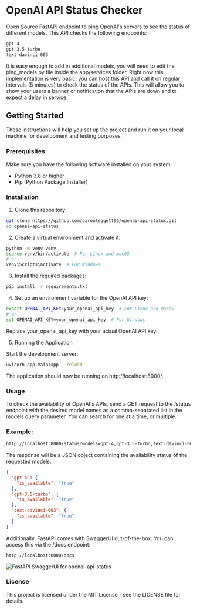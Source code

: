 # OpenAI API Status Checker
Open Source FastAPI endpoint to ping OpenAI's servers to see the status of different models. This API checks the following endpoints:

```bash
gpt-4
gpt-3.5-turbo
text-davinci-003
```

It is easy enough to add in additional models, you will need to edit the ping_models.py file inside the app/services folder. Right now this implementation is very basic; you can host this API and call it on regular intervals (5 minutes) to check the status of the APIs. This will allow you to show your users a banner or notification that the APIs are down and to expect a delay in service.

## Getting Started

These instructions will help you set up the project and run it on your local machine for development and testing purposes.

### Prerequisites

Make sure you have the following software installed on your system:

- Python 3.8 or higher
- Pip (Python Package Installer)

### Installation

1. Clone this repository:

```bash
git clone https://github.com/aaronleggett96/openai-api-status.git
cd openai-api-status
```
2. Create a virtual environment and activate it:

```bash
python -m venv venv
source venv/bin/activate  # For Linux and macOS
# or
venv\Scripts\activate  # For Windows
```

3. Install the required packages:

```bash
pip install -r requirements.txt
```

4. Set up an environment variable for the OpenAI API key:

```bash
export OPENAI_API_KEY=your_openai_api_key  # For Linux and macOS
# or
set OPENAI_API_KEY=your_openai_api_key  # For Windows
```

Replace your_openai_api_key with your actual OpenAI API key.

5. Running the Application

Start the development server:

```bash
uvicorn app.main:app --reload
```

The application should now be running on http://localhost:8000/.

### Usage
To check the availability of OpenAI's APIs, send a GET request to the /status endpoint with the desired model names as a comma-separated list in the models query parameter. You can search for one at a time, or multiple.

### Example:

```bash
http://localhost:8000/status?models=gpt-4,gpt-3.5-turbo,text-davinci-003
```
The response will be a JSON object containing the availability status of the requested models:

```json
{
  "gpt-4": {
    "is_available": "true"
  },
  "gpt-3.5-turbo": {
    "is_available": "true"
  },
  "text-davinci-003": {
    "is_available": "true"
  }
}
```

Additionally, FastAPI comes with SwaggerUI out-of-the-box. You can access this via the /docs endpoint:

```bash
http://localhost:8000/docs
```

![FastAPI SwaggerUI for openai-api-status](https://media.cleanshot.cloud/media/59316/23j7hbs1ReeS2SVNj4Y0Qep1mfIPX7h72NURLTln.jpeg?Expires=1679476539&Signature=RSd1~Nf4ZxGRQ5CjFUz5OQO8j1zy0I0RYldKzlZfLwMar3AS03BVmaKitq2y6hRQbDYhJCIMDHkInyBxWraLpgskkBLfW~0WYjj~zHXIKMi~s~Abl2~B4ZRZKyY0AWh3qynw6wj8pPE4HNua7x~qzfv7F8qMAB2ksWTh-dkCVeO69-skMRRU1Ff-b6F0GO0SfNolpBoq-JUTD~f-WhYKWFysx8pEckaPW3nTwUvtqIRRAM~wdmY1qwhGEtQgBuWrknQ6yso7Qgo0Lu4dzgRxFlac~qbG8pM75FznmBDjf6XyMT2mbG7qyPqJqBHo3R12LnFR4pVhOxsSZb2gXPyBWw__&Key-Pair-Id=K269JMAT9ZF4GZ)

### License
This project is licensed under the MIT License - see the LICENSE file for details.
